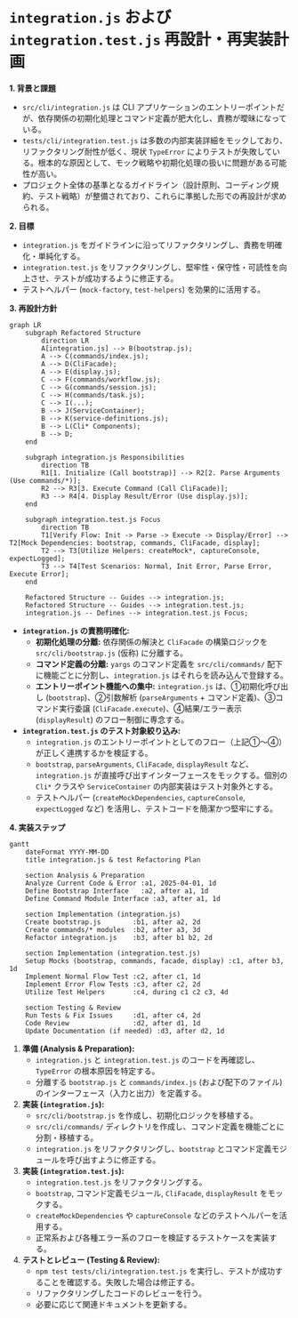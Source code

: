 # `integration.js` および `integration.test.js` 再設計・再実装計画

**1. 背景と課題**

*   `src/cli/integration.js` は CLI アプリケーションのエントリーポイントだが、依存関係の初期化処理とコマンド定義が肥大化し、責務が曖昧になっている。
*   `tests/cli/integration.test.js` は多数の内部実装詳細をモックしており、リファクタリング耐性が低く、現状 `TypeError` によりテストが失敗している。根本的な原因として、モック戦略や初期化処理の扱いに問題がある可能性が高い。
*   プロジェクト全体の基準となるガイドライン（設計原則、コーディング規約、テスト戦略）が整備されており、これらに準拠した形での再設計が求められる。

**2. 目標**

*   `integration.js` をガイドラインに沿ってリファクタリングし、責務を明確化・単純化する。
*   `integration.test.js` をリファクタリングし、堅牢性・保守性・可読性を向上させ、テストが成功するように修正する。
*   テストヘルパー (`mock-factory`, `test-helpers`) を効果的に活用する。

**3. 再設計方針**

```mermaid
graph LR
    subgraph Refactored Structure
        direction LR
        A[integration.js] --> B(bootstrap.js);
        A --> C(commands/index.js);
        A --> D(CliFacade);
        A --> E(display.js);
        C --> F(commands/workflow.js);
        C --> G(commands/session.js);
        C --> H(commands/task.js);
        C --> I(...);
        B --> J(ServiceContainer);
        B --> K(service-definitions.js);
        B --> L(Cli* Components);
        B --> D;
    end

    subgraph integration.js Responsibilities
        direction TB
        R1[1. Initialize (Call bootstrap)] --> R2[2. Parse Arguments (Use commands/*)];
        R2 --> R3[3. Execute Command (Call CliFacade)];
        R3 --> R4[4. Display Result/Error (Use display.js)];
    end

    subgraph integration.test.js Focus
        direction TB
        T1[Verify Flow: Init -> Parse -> Execute -> Display/Error] --> T2[Mock Dependencies: bootstrap, commands, CliFacade, display];
        T2 --> T3[Utilize Helpers: createMock*, captureConsole, expectLogged];
        T3 --> T4[Test Scenarios: Normal, Init Error, Parse Error, Execute Error];
    end

    Refactored Structure -- Guides --> integration.js;
    Refactored Structure -- Guides --> integration.test.js;
    integration.js -- Defines --> integration.test.js Focus;
```

*   **`integration.js` の責務明確化:**
    *   **初期化処理の分離:** 依存関係の解決と `CliFacade` の構築ロジックを `src/cli/bootstrap.js` (仮称) に分離する。
    *   **コマンド定義の分離:** `yargs` のコマンド定義を `src/cli/commands/` 配下に機能ごとに分割し、`integration.js` はそれらを読み込んで登録する。
    *   **エントリーポイント機能への集中:** `integration.js` は、①初期化呼び出し (`bootstrap`)、②引数解析 (`parseArguments` + コマンド定義)、③コマンド実行委譲 (`CliFacade.execute`)、④結果/エラー表示 (`displayResult`) のフロー制御に専念する。
*   **`integration.test.js` のテスト対象絞り込み:**
    *   `integration.js` のエントリーポイントとしてのフロー（上記①〜④）が正しく連携するかを検証する。
    *   `bootstrap`, `parseArguments`, `CliFacade`, `displayResult` など、`integration.js` が直接呼び出すインターフェースをモックする。個別の `Cli*` クラスや `ServiceContainer` の内部実装はテスト対象外とする。
    *   テストヘルパー (`createMockDependencies`, `captureConsole`, `expectLogged` など) を活用し、テストコードを簡潔かつ堅牢にする。

**4. 実装ステップ**

```mermaid
gantt
    dateFormat YYYY-MM-DD
    title integration.js & test Refactoring Plan

    section Analysis & Preparation
    Analyze Current Code & Error :a1, 2025-04-01, 1d
    Define Bootstrap Interface   :a2, after a1, 1d
    Define Command Module Interface :a3, after a1, 1d

    section Implementation (integration.js)
    Create bootstrap.js        :b1, after a2, 2d
    Create commands/* modules  :b2, after a3, 3d
    Refactor integration.js    :b3, after b1 b2, 2d

    section Implementation (integration.test.js)
    Setup Mocks (bootstrap, commands, facade, display) :c1, after b3, 1d
    Implement Normal Flow Test :c2, after c1, 1d
    Implement Error Flow Tests :c3, after c2, 2d
    Utilize Test Helpers       :c4, during c1 c2 c3, 4d

    section Testing & Review
    Run Tests & Fix Issues     :d1, after c4, 2d
    Code Review                :d2, after d1, 1d
    Update Documentation (if needed) :d3, after d2, 1d
```

1.  **準備 (Analysis & Preparation):**
    *   `integration.js` と `integration.test.js` のコードを再確認し、`TypeError` の根本原因を特定する。
    *   分離する `bootstrap.js` と `commands/index.js` (および配下のファイル) のインターフェース（入力と出力）を定義する。
2.  **実装 (`integration.js`):**
    *   `src/cli/bootstrap.js` を作成し、初期化ロジックを移植する。
    *   `src/cli/commands/` ディレクトリを作成し、コマンド定義を機能ごとに分割・移植する。
    *   `integration.js` をリファクタリングし、`bootstrap` とコマンド定義モジュールを呼び出すように修正する。
3.  **実装 (`integration.test.js`):**
    *   `integration.test.js` をリファクタリングする。
    *   `bootstrap`, コマンド定義モジュール, `CliFacade`, `displayResult` をモックする。
    *   `createMockDependencies` や `captureConsole` などのテストヘルパーを活用する。
    *   正常系および各種エラー系のフローを検証するテストケースを実装する。
4.  **テストとレビュー (Testing & Review):**
    *   `npm test tests/cli/integration.test.js` を実行し、テストが成功することを確認する。失敗した場合は修正する。
    *   リファクタリングしたコードのレビューを行う。
    *   必要に応じて関連ドキュメントを更新する。